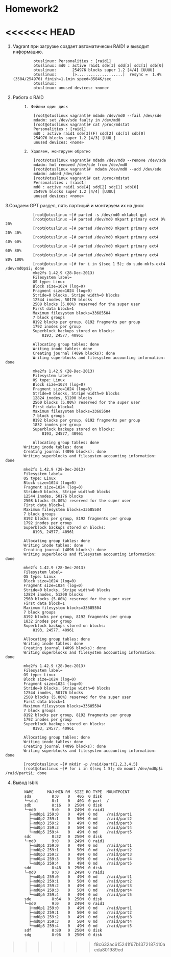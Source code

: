 # Homework2
<<<<<<< HEAD
=======
1. Vagrant при загрузке создает автоматически RAID1 и выводит информацию.

			    otuslinux: Personalities : [raid1] 
			    otuslinux: md0 : active raid1 sde[3] sdd[2] sdc[1] sdb[0]
			    otuslinux:       254976 blocks super 1.2 [4/4] [UUUU]
			    otuslinux:       [>....................]  resync =  1.4% (3584/254976) finish=1.1min speed=3584K/sec
			    otuslinux:       
			    otuslinux: unused devices: <none>


2. Работа с RAID
  			
			1. Фейлим один диск 
			
				[root@otuslinux vagrant]# mdadm /dev/md0 --fail /dev/sde
				mdadm: set /dev/sde faulty in /dev/md0
				[root@otuslinux vagrant]# cat /proc/mdstat
				Personalities : [raid1] 
				md0 : active raid1 sde[3](F) sdd[2] sdc[1] sdb[0]
    			254976 blocks super 1.2 [4/3] [UUU_]
     			unused devices: <none>

    		2. Удаляем, монтируем обратно
			
				[root@otuslinux vagrant]# mdadm /dev/md0 --remove /dev/sde
				mdadm: hot removed /dev/sde from /dev/md0
				[root@otuslinux vagrant]#  mdadm /dev/md0 --add /dev/sde
				mdadm: added /dev/sde
				[root@otuslinux vagrant]# cat /proc/mdstat
				Personalities : [raid1] 
				md0 : active raid1 sde[4] sdd[2] sdc[1] sdb[0]
				254976 blocks super 1.2 [4/4] [UUUU]
     			unused devices: <none>
				
3.Создаем GPT раздел, пять партиций и монтируем их на диск
				
				
				[root@otuslinux ~]# parted -s /dev/md0 mklabel gpt
				[root@otuslinux ~]# parted /dev/md0 mkpart primary ext4 0% 20%
				[root@otuslinux ~]# parted /dev/md0 mkpart primary ext4 20% 40% 
				[root@otuslinux ~]# parted /dev/md0 mkpart primary ext4 40% 60%    
				[root@otuslinux ~]# parted /dev/md0 mkpart primary ext4 60% 80%   
				[root@otuslinux ~]# parted /dev/md0 mkpart primary ext4 80% 100% 
				[root@otuslinux ~]# for i in $(seq 1 5); do sudo mkfs.ext4 /dev/md0p$i; done
				mke2fs 1.42.9 (28-Dec-2013)
				Filesystem label=
				OS type: Linux
				Block size=1024 (log=0)
				Fragment size=1024 (log=0)
				Stride=0 blocks, Stripe width=0 blocks
				12544 inodes, 50176 blocks
				2508 blocks (5.00%) reserved for the super user
				First data block=1
				Maximum filesystem blocks=33685504
				7 block groups
				8192 blocks per group, 8192 fragments per group
				1792 inodes per group
				Superblock backups stored on blocks: 
					8193, 24577, 40961

				Allocating group tables: done                            
				Writing inode tables: done                            
				Creating journal (4096 blocks): done
				Writing superblocks and filesystem accounting information: done

				mke2fs 1.42.9 (28-Dec-2013)
				Filesystem label=
				OS type: Linux
				Block size=1024 (log=0)
				Fragment size=1024 (log=0)
				Stride=0 blocks, Stripe width=0 blocks
				12824 inodes, 51200 blocks
				2560 blocks (5.00%) reserved for the super user
				First data block=1
				Maximum filesystem blocks=33685504
				7 block groups
				8192 blocks per group, 8192 fragments per group
				1832 inodes per group
				Superblock backups stored on blocks: 
					8193, 24577, 40961

				Allocating group tables: done                            
			Writing inode tables: done                            
			Creating journal (4096 blocks): done
			Writing superblocks and filesystem accounting information: done

			mke2fs 1.42.9 (28-Dec-2013)
			Filesystem label=
			OS type: Linux
			Block size=1024 (log=0)
			Fragment size=1024 (log=0)
			Stride=0 blocks, Stripe width=0 blocks
			12544 inodes, 50176 blocks
			2508 blocks (5.00%) reserved for the super user
			First data block=1
			Maximum filesystem blocks=33685504
			7 block groups
			8192 blocks per group, 8192 fragments per group
			1792 inodes per group
			Superblock backups stored on blocks: 
				8193, 24577, 40961

			Allocating group tables: done                            
			Writing inode tables: done                            
			Creating journal (4096 blocks): done
			Writing superblocks and filesystem accounting information: done

			mke2fs 1.42.9 (28-Dec-2013)
			Filesystem label=
			OS type: Linux
			Block size=1024 (log=0)
			Fragment size=1024 (log=0)
			Stride=0 blocks, Stripe width=0 blocks
			12824 inodes, 51200 blocks
			2560 blocks (5.00%) reserved for the super user
			First data block=1
			Maximum filesystem blocks=33685504
			7 block groups
			8192 blocks per group, 8192 fragments per group
			1832 inodes per group
			Superblock backups stored on blocks: 
				8193, 24577, 40961

			Allocating group tables: done                            
			Writing inode tables: done                            
			Creating journal (4096 blocks): done
			Writing superblocks and filesystem accounting information: done

			mke2fs 1.42.9 (28-Dec-2013)
			Filesystem label=
			OS type: Linux
			Block size=1024 (log=0)
			Fragment size=1024 (log=0)
			Stride=0 blocks, Stripe width=0 blocks
			12544 inodes, 50176 blocks
			2508 blocks (5.00%) reserved for the super user
			First data block=1
			Maximum filesystem blocks=33685504
			7 block groups
			8192 blocks per group, 8192 fragments per group
			1792 inodes per group
			Superblock backups stored on blocks: 
				8193, 24577, 40961

			Allocating group tables: done                            
			Writing inode tables: done                            
			Creating journal (4096 blocks): done
			Writing superblocks and filesystem accounting information: done

			[root@otuslinux ~]# mkdir -p /raid/part{1,2,3,4,5}
			[root@otuslinux ~]# for i in $(seq 1 5); do mount /dev/md0p$i /raid/part$i; done
			
			
4. Вывод lsblk


			NAME      MAJ:MIN RM  SIZE RO TYPE  MOUNTPOINT
			sda         8:0    0   40G  0 disk  
			└─sda1      8:1    0   40G  0 part  /
			sdb         8:16   0  250M  0 disk  
			└─md0       9:0    0  249M  0 raid1 
			  ├─md0p1 259:0    0   49M  0 md    /raid/part1
			  ├─md0p2 259:1    0   50M  0 md    /raid/part2
			  ├─md0p3 259:2    0   49M  0 md    /raid/part3
			  ├─md0p4 259:3    0   50M  0 md    /raid/part4
			  └─md0p5 259:4    0   49M  0 md    /raid/part5
			sdc         8:32   0  250M  0 disk  
			└─md0       9:0    0  249M  0 raid1 
			  ├─md0p1 259:0    0   49M  0 md    /raid/part1
			  ├─md0p2 259:1    0   50M  0 md    /raid/part2
			  ├─md0p3 259:2    0   49M  0 md    /raid/part3
			  ├─md0p4 259:3    0   50M  0 md    /raid/part4
			  └─md0p5 259:4    0   49M  0 md    /raid/part5
			sdd         8:48   0  250M  0 disk  
			└─md0       9:0    0  249M  0 raid1 
			  ├─md0p1 259:0    0   49M  0 md    /raid/part1
			  ├─md0p2 259:1    0   50M  0 md    /raid/part2
			  ├─md0p3 259:2    0   49M  0 md    /raid/part3
			  ├─md0p4 259:3    0   50M  0 md    /raid/part4
			  └─md0p5 259:4    0   49M  0 md    /raid/part5
			sde         8:64   0  250M  0 disk  
			└─md0       9:0    0  249M  0 raid1 
			  ├─md0p1 259:0    0   49M  0 md    /raid/part1
			  ├─md0p2 259:1    0   50M  0 md    /raid/part2
			  ├─md0p3 259:2    0   49M  0 md    /raid/part3
			  ├─md0p4 259:3    0   50M  0 md    /raid/part4
			  └─md0p5 259:4    0   49M  0 md    /raid/part5
			sdf         8:80   0  250M  0 disk  
			sdg         8:96   0  250M  0 disk  


>>>>>>> f8c632ac615241f67b1372187410aeda801989ed
